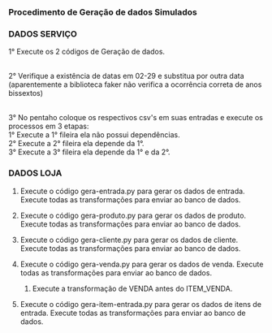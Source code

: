 ### Procedimento de Geração de dados Simulados

### DADOS SERVIÇO

1° Execute os 2 códigos de Geração de dados.<br><br>

2° Verifique a existência de datas em 02-29 e substitua por outra data <br>
	(aparentemente a biblioteca faker não verifica a ocorrência correta de anos bissextos)<br><br>
	
3° No pentaho coloque os respectivos csv's em suas entradas e execute os processos em 3 etapas:<br>
	1° Execute a 1° fileira ela não possui dependências.<br>
	2° Execute a 2° fileira ela depende da 1°.<br>
	3° Execute a 3° fileira ela depende da 1° e da 2°.<br>



### DADOS LOJA

1) Execute o código gera-entrada.py para gerar os dados de entrada.
   Execute todas as transformações para enviar ao banco de dados.

2) Execute o código gera-produto.py para gerar os dados de produto.
   Execute todas as transformações para enviar ao banco de dados.

3) Execute o código gera-cliente.py para gerar os dados de cliente.
   Execute todas as transformações para enviar ao banco de dados.
 
4) Execute o código gera-venda.py para gerar os dados de venda.
   Execute todas as transformações para enviar ao banco de dados.
	1. Execute a transformação de VENDA antes do ITEM_VENDA.

5) Execute o código gera-item-entrada.py para gerar os dados de itens de entrada.
   Execute todas as transformações para enviar ao banco de dados.




